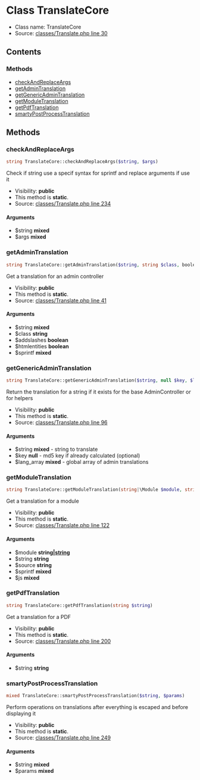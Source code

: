 Class TranslateCore
=====================





* Class name: TranslateCore
* Source: [classes/Translate.php line 30](https://github.com/PrestaShop/PrestaShop/blob/1.6.0.8/classes/Translate.php#L30)


Contents
--------



### Methods

* [checkAndReplaceArgs](#method-checkAndReplaceArgs)
* [getAdminTranslation](#method-getAdminTranslation)
* [getGenericAdminTranslation](#method-getGenericAdminTranslation)
* [getModuleTranslation](#method-getModuleTranslation)
* [getPdfTranslation](#method-getPdfTranslation)
* [smartyPostProcessTranslation](#method-smartyPostProcessTranslation)






Methods
-------


### <a name="method-checkAndReplaceArgs"></a>checkAndReplaceArgs

```php
string TranslateCore::checkAndReplaceArgs($string, $args)
```

Check if string use a specif syntax for sprintf and replace arguments if use it



* Visibility: **public**
* This method is **static**.
* Source: [classes/Translate.php line 234](https://github.com/PrestaShop/PrestaShop/blob/1.6.0.8/classes/Translate.php#L234)


#### Arguments
* $string **mixed**
* $args **mixed**



### <a name="method-getAdminTranslation"></a>getAdminTranslation

```php
string TranslateCore::getAdminTranslation($string, string $class, boolean $addslashes, boolean $htmlentities, $sprintf)
```

Get a translation for an admin controller



* Visibility: **public**
* This method is **static**.
* Source: [classes/Translate.php line 41](https://github.com/PrestaShop/PrestaShop/blob/1.6.0.8/classes/Translate.php#L41)


#### Arguments
* $string **mixed**
* $class **string**
* $addslashes **boolean**
* $htmlentities **boolean**
* $sprintf **mixed**



### <a name="method-getGenericAdminTranslation"></a>getGenericAdminTranslation

```php
string TranslateCore::getGenericAdminTranslation($string, null $key, $lang_array)
```

Return the translation for a string if it exists for the base AdminController or for helpers



* Visibility: **public**
* This method is **static**.
* Source: [classes/Translate.php line 96](https://github.com/PrestaShop/PrestaShop/blob/1.6.0.8/classes/Translate.php#L96)


#### Arguments
* $string **mixed** - string to translate
* $key **null** - md5 key if already calculated (optional)
* $lang_array **mixed** - global array of admin translations



### <a name="method-getModuleTranslation"></a>getModuleTranslation

```php
string TranslateCore::getModuleTranslation(string|\Module $module, string $string, string $source, $sprintf, $js)
```

Get a translation for a module



* Visibility: **public**
* This method is **static**.
* Source: [classes/Translate.php line 122](https://github.com/PrestaShop/PrestaShop/blob/1.6.0.8/classes/Translate.php#L122)


#### Arguments
* $module **string|[string](class.ModuleCore.md)**
* $string **string**
* $source **string**
* $sprintf **mixed**
* $js **mixed**



### <a name="method-getPdfTranslation"></a>getPdfTranslation

```php
string TranslateCore::getPdfTranslation(string $string)
```

Get a translation for a PDF



* Visibility: **public**
* This method is **static**.
* Source: [classes/Translate.php line 200](https://github.com/PrestaShop/PrestaShop/blob/1.6.0.8/classes/Translate.php#L200)


#### Arguments
* $string **string**



### <a name="method-smartyPostProcessTranslation"></a>smartyPostProcessTranslation

```php
mixed TranslateCore::smartyPostProcessTranslation($string, $params)
```

Perform operations on translations after everything is escaped and before displaying it



* Visibility: **public**
* This method is **static**.
* Source: [classes/Translate.php line 249](https://github.com/PrestaShop/PrestaShop/blob/1.6.0.8/classes/Translate.php#L249)


#### Arguments
* $string **mixed**
* $params **mixed**


